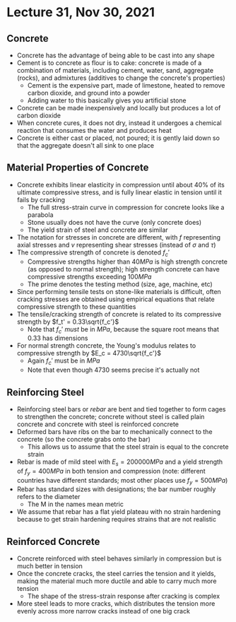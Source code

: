 # Lecture 31, Nov 30, 2021

## Concrete

* Concrete has the advantage of being able to be cast into any shape
* Cement is to concrete as flour is to cake: concrete is made of a combination of materials, including cement, water, sand, aggregate (rocks), and admixtures (additives to change the concrete's properties)
	* Cement is the expensive part, made of limestone, heated to remove carbon dioxide, and ground into a powder
	* Adding water to this basically gives you artificial stone
* Concrete can be made inexpensively and locally but produces a lot of carbon dioxide
* When concrete cures, it does not dry, instead it undergoes a chemical reaction that consumes the water and produces heat
* Concrete is either cast or placed, not poured; it is gently laid down so that the aggregate doesn't all sink to one place

## Material Properties of Concrete

* Concrete exhibits linear elasticity in compression until about 40% of its ultimate compressive stress, and is fully linear elastic in tension until it fails by cracking
	* The full stress-strain curve in compression for concrete looks like a parabola
	* Stone usually does not have the curve (only concrete does)
	* The yield strain of steel and concrete are similar
* The notation for stresses in concrete are different, with $f$ representing axial stresses and $v$ representing shear stresses (instead of $\sigma$ and $\tau$)
* The compressive strength of concrete is denoted $f_c'$
	* Compressive strengths higher than $40\si{MPa}$ is high strength concrete (as opposed to normal strength); high strength concrete can have compressive strengths exceeding $100\si{MPa}$
	* The prime denotes the testing method (size, age, machine, etc)
* Since performing tensile tests on stone-like materials is difficult, often cracking stresses are obtained using empirical equations that relate compressive strength to these quantities
* The tensile/cracking strength of concrete is related to its compressive strength by $f_t' = 0.33\sqrt{f_c'}$
	* Note that $f_c'$ *must* be in $\si{MPa}$, because the square root means that $0.33$ has dimensions
* For normal strength concrete, the Young's modulus relates to compressive strength by $E_c = 4730\sqrt{f_c'}$
	* Again $f_c'$ must be in $\si{MPa}$
	* Note that even though 4730 seems precise it's actually not

## Reinforcing Steel

* Reinforcing steel bars or *rebar* are bent and tied together to form cages to strengthen the concrete; concrete without steel is called plain concrete and concrete with steel is reinforced concrete
* Deformed bars have ribs on the bar to mechanically connect to the concrete (so the concrete grabs onto the bar)
	* This allows us to assume that the steel strain is equal to the concrete strain
* Rebar is made of mild steel with $E_s = 200000\si{MPa}$ and a yield strength of $f_y = 400\si{MPa}$ in both tension and compression (note: different countries have different standards; most other places use $f_y = 500\si{MPa}$)
* Rebar has standard sizes with designations; the bar number roughly refers to the diameter
	* The M in the names mean metric
* We assume that rebar has a flat yield plateau with no strain hardening because to get strain hardening requires strains that are not realistic

## Reinforced Concrete

* Concrete reinforced with steel behaves similarly in compression but is much better in tension
* Once the concrete cracks, the steel carries the tension and it yields, making the material much more ductile and able to carry much more tension
	* The shape of the stress-strain response after cracking is complex
* More steel leads to more cracks, which distributes the tension more evenly across more narrow cracks instead of one big crack


